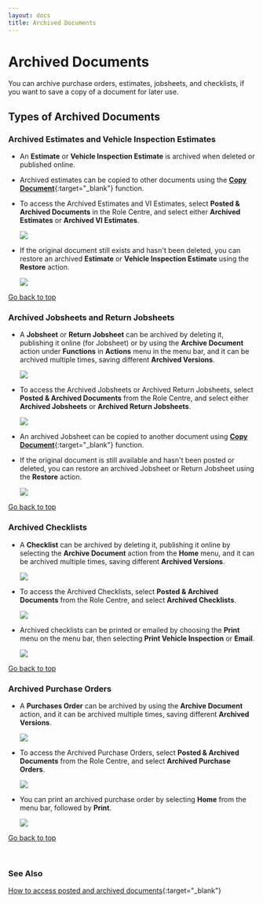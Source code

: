 ```yaml
---
layout: docs
title: Archived Documents 
---
```


<a name="top"></a>

# Archived Documents 
You can archive purchase orders, estimates, jobsheets, and checklists, if you want to save a copy of a document for later use.

## Types of Archived Documents

### Archived Estimates and Vehicle Inspection Estimates
   - An **Estimate** or **Vehicle Inspection Estimate** is archived when deleted or published online.
   - Archived estimates can be copied to other documents using the [**Copy Document**](garagehive-copydocument.html){:target="_blank"} function.
   - To access the Archived Estimates and VI Estimates, select **Posted & Archived  Documents** in the Role Centre, and select either **Archived Estimates** or **Archived VI Estimates**.

      ![](media/garagehive-archived-estimate-vi-estimates.png)

   - If the original document still exists and hasn't been deleted, you can restore an archived **Estimate** or **Vehicle Inspection Estimate** using the **Restore** action. 

      ![](media/garagehive-restore-estimate.png)


[Go back to top](#top)

### Archived Jobsheets and Return Jobsheets
   - A **Jobsheet** or **Return Jobsheet** can be archived by deleting it, publishing it online (for Jobsheet) or by using the **Archive Document** action under **Functions** in **Actions** menu in the menu bar, and it can be archived multiple times, saving different **Archived Versions**.

      ![](media/garagehive-archive-jobsheets.png)
      
   - To access the Archived Jobsheets or Archived Return Jobsheets, select **Posted & Archived  Documents** from the Role Centre, and select either **Archived Jobsheets** or **Archived Return Jobsheets**.

      ![](media/garagehive-archive-jobsheets-archived-return-jobsheets.png)

   - An archived Jobsheet can be copied to another document using [**Copy Document**](garagehive-copydocument.html){:target="_blank"} function.
   - If the original document is still available and hasn't been posted or deleted, you can restore an archived Jobsheet or Return Jobsheet using the **Restore** action.

      ![](media/garagehive-archive-jobsheets-archived-return-jobsheets2.png)


[Go back to top](#top)

### Archived Checklists
   - A **Checklist** can be archived by deleting it, publishing it online by selecting the **Archive Document** action from the **Home** menu, and it can be archived multiple times, saving different **Archived Versions**.

      ![](media/garagehive-archive-checklists1.png)

   - To access the Archived Checklists, select **Posted & Archived  Documents** from the Role Centre, and select **Archived Checklists**.

      ![](media/garagehive-archive-checklists3.png)

   - Archived checklists can be printed or emailed by choosing the **Print** menu on the menu bar, then selecting **Print Vehicle Inspection** or **Email**.

      ![](media/garagehive-archive-checklists2.png)


[Go back to top](#top)

### Archived Purchase Orders
   - A **Purchases Order** can be archived by using the **Archive Document** action, and it can be archived multiple times, saving different **Archived Versions**.

      ![](media/garagehive-archive-purchase-order.png)

   - To access the Archived Purchase Orders, select **Posted & Archived  Documents** from the Role Centre, and select **Archived Purchase Orders**.

      ![](media/garagehive-archive-purchase-order3.png)

   - You can print an archived purchase order by selecting **Home** from the menu bar, followed by **Print**.

      ![](media/garagehive-archive-purchase-order2.png)


[Go back to top](#top)

<br>

### **See Also**
[How to access posted and archived documents](https://www.youtube.com/watch?v=mFmimPCl9ns){:target="_blank"}


